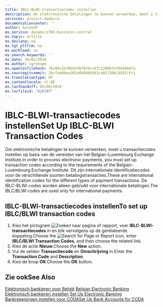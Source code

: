 ```yaml
---
title: IBLC-BLWI-transactiecodes instellen
description: Om elektronische betalingen te kunnen verwerken, moet u transactiecodes instellen op basis van de vereisten van het Belgian-Luxembourg Exchange Institute.
services: project-madeira
documentationcenter: ''
author: SorenGP
ms.service: dynamics365-business-central
ms.topic: article
ms.devlang: na
ms.tgt_pltfrm: na
ms.workload: na
ms.search.keywords: ''
ms.date: 10/01/2018
ms.author: sgroespe
ms.openlocfilehash: f6289c2bf0d4336f874cc6fc2209b7e70949b87a
ms.sourcegitcommit: 1bcfaa99ea302e6b84b8361ca02730b135557fc1
ms.translationtype: HT
ms.contentlocale: nl-BE
ms.lasthandoff: 03/08/2019
ms.locfileid: "826397"
---
```

# <a name="set-up-iblc-blwi-transaction-codes"></a><span data-ttu-id="4c96b-103">IBLC-BLWI-transactiecodes instellen</span><span class="sxs-lookup"><span data-stu-id="4c96b-103">Set Up IBLC-BLWI Transaction Codes</span></span>
<span data-ttu-id="4c96b-104">Om elektronische betalingen te kunnen verwerken, moet u transactiecodes instellen op basis van de vereisten van het Belgian-Luxembourg Exchange Institute.</span><span class="sxs-lookup"><span data-stu-id="4c96b-104">In order to process electronic payments, you must set up transaction codes according to the requirements of the Belgian-Luxembourg Exchange Institute.</span></span> <span data-ttu-id="4c96b-105">Dit zijn internationale identificatiecodes voor de verschillende soorten betalingstransacties.</span><span class="sxs-lookup"><span data-stu-id="4c96b-105">These are international identification codes for the different types of payment transactions.</span></span> <span data-ttu-id="4c96b-106">De IBLC-BLWI-codes worden alleen gebruikt voor internationale betalingen.</span><span class="sxs-lookup"><span data-stu-id="4c96b-106">The IBLC/BLWI codes are used only for international payments.</span></span>  

## <a name="to-set-up-iblcblwi-transaction-codes"></a><span data-ttu-id="4c96b-107">IBLC-BLWI-transactiecodes instellen</span><span class="sxs-lookup"><span data-stu-id="4c96b-107">To set up IBLC/BLWI transaction codes</span></span>  

1.  <span data-ttu-id="4c96b-108">Kies het pictogram ![Zoeken naar pagina of rapport](../../media/ui-search/search_small.png "pictogram Zoeken naar pagina of rapport"), voer **IBLC-BLWI-transactiecodes** in en klik vervolgens op de gerelateerde koppeling.</span><span class="sxs-lookup"><span data-stu-id="4c96b-108">Choose the ![Search for Page or Report](../../media/ui-search/search_small.png "Search for Page or Report icon") icon, enter **IBLC/BLWI Transaction Codes**, and then choose the related link.</span></span>  
2.  <span data-ttu-id="4c96b-109">Kies de actie **Nieuw**.</span><span class="sxs-lookup"><span data-stu-id="4c96b-109">Choose the **New** action.</span></span>  
3.  <span data-ttu-id="4c96b-110">Vul de velden **Transactiecode** en **Omschrijving** in.</span><span class="sxs-lookup"><span data-stu-id="4c96b-110">Enter the **Transaction Code** and **Description**.</span></span>  
4.  <span data-ttu-id="4c96b-111">Kies de knop **OK**.</span><span class="sxs-lookup"><span data-stu-id="4c96b-111">Choose the **OK** button.</span></span>  

## <a name="see-also"></a><span data-ttu-id="4c96b-112">Zie ook</span><span class="sxs-lookup"><span data-stu-id="4c96b-112">See Also</span></span>  
 <span data-ttu-id="4c96b-113">[Elektronisch bankieren voor België](belgian-electronic-banking.md) </span><span class="sxs-lookup"><span data-stu-id="4c96b-113">[Belgian Electronic Banking](belgian-electronic-banking.md) </span></span>  
 <span data-ttu-id="4c96b-114">[Elektronisch bankieren instellen](how-to-set-up-electronic-banking.md) </span><span class="sxs-lookup"><span data-stu-id="4c96b-114">[Set Up Electronic Banking](how-to-set-up-electronic-banking.md) </span></span>  
 [<span data-ttu-id="4c96b-115">Bankrekeningen instellen voor CODA</span><span class="sxs-lookup"><span data-stu-id="4c96b-115">Set Up Bank Accounts for CODA</span></span>](how-to-set-up-bank-accounts-for-coda.md)
